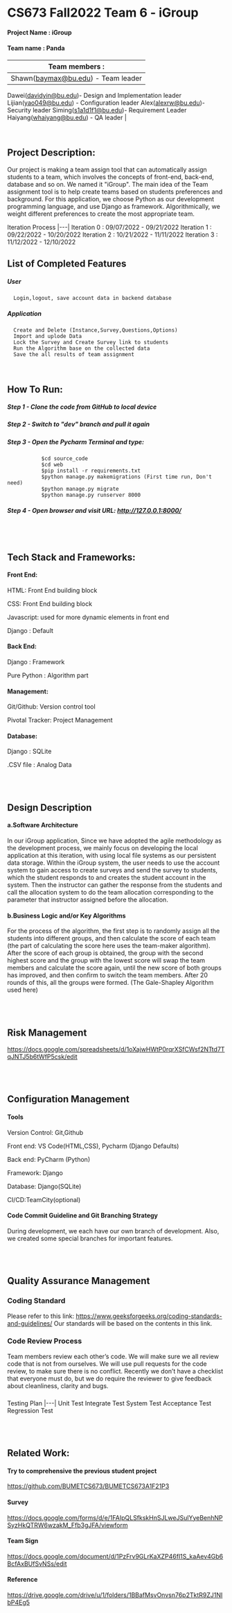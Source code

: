CS673 Fall2022 Team 6 - iGroup
=======================================

#### Project Name : iGroup
#### Team name : Panda

|Team members :|
|---|
|Shawn(baymax@bu.edu) - Team leader 
Dawei(davidyin@bu.edu)- Design and Implementation leader
Lijian(yao049@bu.edu) - Configuration leader
Alex(alexrw@bu.edu)- Security leader
Siming(s1a1d1f1@bu.edu)- Requirement Leader
Haiyang(whaiyang@bu.edu) - QA leader |

<br />

## Project Description:

Our project is making a team assign tool that can automatically assign students to a team, which involves the concepts of front-end, back-end, database and so on. We named it "iGroup". The main idea of the Team assignment tool is to help create teams based on students preferences and background. For this application, we choose Python as our development programming language, and use Django as framework. Algorithmically, we weight different preferences to create the most appropriate team.


Iteration Process
|---|
Iteration 0 : 09/07/2022 - 09/21/2022
Iteration 1 : 09/22/2022 - 10/20/2022
Iteration 2 : 10/21/2022 - 11/11/2022
Iteration 3 : 11/12/2022 - 12/10/2022

## List of Completed Features

##### User 
      Login,logout, save account data in backend database
##### Application 
      Create and Delete (Instance,Survey,Questions,Options)
      Import and uplode Data
      Lock the Survey and Create Survey link to students
      Run the Algorithm base on the collected data 
      Save the all results of team assignment



<br />

## How To Run:
##### Step 1 - Clone the code from GitHub to local device
##### Step 2 - Switch to "dev" branch and pull it again
##### Step 3 - Open the Pycharm Terminal and type: 
               $cd source_code
               $cd web
               $pip install -r requirements.txt
               $python manage.py makemigrations (First time run, Don't need)
               $python manage.py migrate
               $python manage.py runserver 8000
##### Step 4 - Open browser and visit URL: http://127.0.0.1:8000/


<br /><br />

## Tech Stack and Frameworks:

#### Front End: 
HTML: Front End building block 

CSS: Front End building block 

Javascript: used for more dynamic elements in front end

Django : Default

#### Back End:
Django : Framework

Pure Python : Algorithm part 

#### Management:
Git/Github: Version control tool 

Pivotal Tracker: Project Management

#### Database:
Django : SQLite

.CSV file : Analog Data


<br /><br />

## Design Description

#### a.Software Architecture
In our iGroup application, Since we have adopted the agile methodology as the development process, we mainly focus on developing the local application at this iteration, with using local file systems as our persistent data storage.
Within the iGroup system, the user needs to use the account system to gain access to create surveys and send the survey to students, which the student responds to and creates the student account in the system. Then the instructor can gather the response from the students and call the allocation system to do the team allocation corresponding to the parameter that instructor assigned before the allocation.


#### b.Business Logic and/or Key Algorithms
For the process of the algorithm, the first step is to randomly assign all the students into different groups, and then calculate the score of each team (the part of calculating the score here uses the team-maker algorithm). After the score of each group is obtained, the group with the second highest score and the group with the lowest score will swap the team members and calculate the score again, until the new score of both groups has improved, and then confirm to switch the team members. After 20 rounds of this, all the groups were formed. (The Gale-Shapley Algorithm used here)


<br /><br />

## Risk Management
https://docs.google.com/spreadsheets/d/1oXajwHWtP0rqrXSfCWsf2NTtd7TqJNTJ5b6tWfP5csk/edit

<br /><br />

## Configuration Management
#### Tools
Version Control: Git,Github

Front end: VS Code(HTML,CSS), Pycharm (Django Defaults) 

Back end: PyCharm (Python)

Framework: Django

Database: Django(SQLite)

CI/CD:TeamCity(optional)

#### Code Commit Guideline and Git Branching Strategy
During development, we each have our own branch of development. 
Also, we created some special branches for important features.



<br /><br />


## Quality Assurance Management

### Coding Standard
Please refer to this link: 
https://www.geeksforgeeks.org/coding-standards-and-guidelines/
Our standards will be based on the contents in this link.

### Code Review Process
Team members review each other’s code. We will make sure we all review code that is not from ourselves. We will use pull requests for the code review, to make sure there is no conflict. Recently we don’t have a checklist that everyone must do, but we do require the reviewer to give feedback about cleanliness, clarity and bugs.

### 
Testing Plan
|---|
Unit Test 
Integrate Test
System Test
Acceptance Test
Regression Test




<br /><br />

## Related Work:
#### Try to comprehensive the previous student project 
https://github.com/BUMETCS673/BUMETCS673A1F21P3
#### Survey
https://docs.google.com/forms/d/e/1FAIpQLSfkskHnSJLweJSulYyeBenhNPSyzHkQTRW6wzakM_Ffb3gJFA/viewform
#### Team Sign
https://docs.google.com/document/d/1PzFrv9GLrKaXZP46fl1S_kaAev4Gb6BcfAxBUfSvNSs/edit
#### Reference
 https://drive.google.com/drive/u/1/folders/1BBafMsvOnvsn76p2TktR9ZJ1NIbP4Eg5
